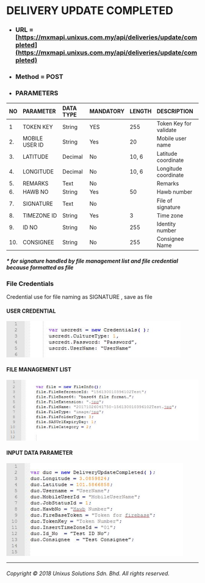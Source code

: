 # DELIVERY UPDATE COMPLETED

* ### URL = [https://mxmapi.unixus.com.my/api/deliveries/update/completed](https://mxmapi.unixus.com.my/api/deliveries/update/completed)
* ### Method = POST
* ### PARAMETERS

| NO | PARAMETER | DATA TYPE | MANDATORY | LENGTH | DESCRIPTION |
| :--- | :--- | :--- | :--- | :--- | :--- |
| 1 | TOKEN KEY | String | YES | 255 | Token Key for validate |
| 2. | MOBILE USER ID | String | Yes | 20 | Mobile user name |
| 3. | LATITUDE | Decimal | No | 10, 6 | Latitude coordinate |
| 4. | LONGITUDE | Decimal | No | 10, 6 | Longitude coordinate |
| 5. | REMARKS | Text | No |  | Remarks |
| 6. | HAWB NO | String | Yes | 50 | Hawb number |
| 7. | SIGNATURE | Text | No |  | File of signature |
| 8. | TIMEZONE ID | String | Yes | 3 | Time zone |
| 9. | ID NO | String | No | 255 | Identity number |
| 10. | CONSIGNEE | String | No | 255 | Consignee Name |

##### \* for signature handled by file management list and file credential because formatted as file

### File Credentials

Credential use for file naming as SIGNATURE , save as file

#### USER CREDENTIAL

![](/assets/usrcred.JPG)

#### FILE MANAGEMENT LIST

![](/assets/fileinfor.JPG)

#### INPUT DATA PARAMETER

![](/assets/duco.JPG)

---

###### Copyright © 2018 Unixus Solutions Sdn. Bhd. All rights reserved.



